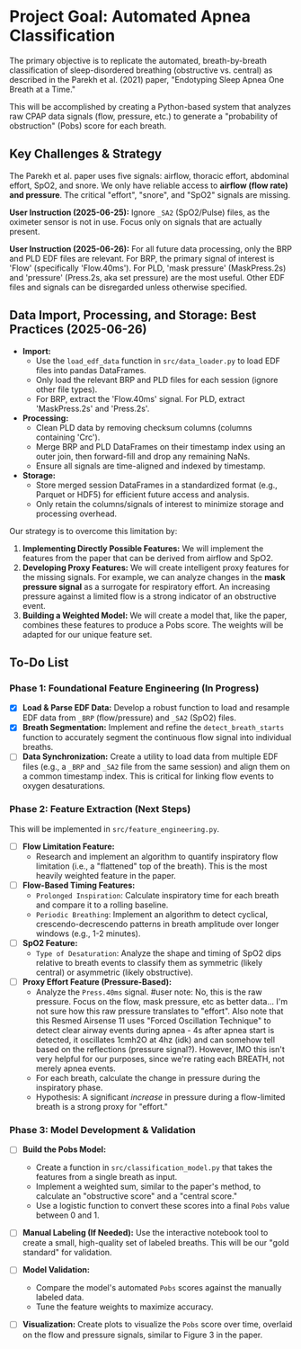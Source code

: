 # Project Goal: Automated Apnea Classification

The primary objective is to replicate the automated, breath-by-breath classification of sleep-disordered breathing (obstructive vs. central) as described in the Parekh et al. (2021) paper, "Endotyping Sleep Apnea One Breath at a Time."

This will be accomplished by creating a Python-based system that analyzes raw CPAP data signals (flow, pressure, etc.) to generate a "probability of obstruction" (Pobs) score for each breath.

## Key Challenges & Strategy

The Parekh et al. paper uses five signals: airflow, thoracic effort, abdominal effort, SpO2, and snore. We only have reliable access to **airflow (flow rate) and pressure**. The critical "effort", "snore", and "SpO2" signals are missing.

**User Instruction (2025-06-25):** Ignore `_SA2` (SpO2/Pulse) files, as the oximeter sensor is not in use. Focus only on signals that are actually present.

**User Instruction (2025-06-26):** For all future data processing, only the BRP and PLD EDF files are relevant. For BRP, the primary signal of interest is 'Flow' (specifically 'Flow.40ms'). For PLD, 'mask pressure' (MaskPress.2s) and 'pressure' (Press.2s, aka set pressure) are the most useful. Other EDF files and signals can be disregarded unless otherwise specified.

## Data Import, Processing, and Storage: Best Practices (2025-06-26)

- **Import:**
  - Use the `load_edf_data` function in `src/data_loader.py` to load EDF files into pandas DataFrames.
  - Only load the relevant BRP and PLD files for each session (ignore other file types).
  - For BRP, extract the 'Flow.40ms' signal. For PLD, extract 'MaskPress.2s' and 'Press.2s'.
- **Processing:**
  - Clean PLD data by removing checksum columns (columns containing 'Crc').
  - Merge BRP and PLD DataFrames on their timestamp index using an outer join, then forward-fill and drop any remaining NaNs.
  - Ensure all signals are time-aligned and indexed by timestamp.
- **Storage:**
  - Store merged session DataFrames in a standardized format (e.g., Parquet or HDF5) for efficient future access and analysis.
  - Only retain the columns/signals of interest to minimize storage and processing overhead.

Our strategy is to overcome this limitation by:
1.  **Implementing Directly Possible Features:** We will implement the features from the paper that can be derived from airflow and SpO2.
2.  **Developing Proxy Features:** We will create intelligent proxy features for the missing signals. For example, we can analyze changes in the **mask pressure signal** as a surrogate for respiratory effort. An increasing pressure against a limited flow is a strong indicator of an obstructive event.
3.  **Building a Weighted Model:** We will create a model that, like the paper, combines these features to produce a Pobs score. The weights will be adapted for our unique feature set.

## To-Do List

### Phase 1: Foundational Feature Engineering (In Progress)

-   [x] **Load & Parse EDF Data:** Develop a robust function to load and resample EDF data from `_BRP` (flow/pressure) and `_SA2` (SpO2) files.
-   [x] **Breath Segmentation:** Implement and refine the `detect_breath_starts` function to accurately segment the continuous flow signal into individual breaths.
-   [ ] **Data Synchronization:** Create a utility to load data from multiple EDF files (e.g., a `_BRP` and `_SA2` file from the same session) and align them on a common timestamp index. This is critical for linking flow events to oxygen desaturations.

### Phase 2: Feature Extraction (Next Steps)

This will be implemented in `src/feature_engineering.py`.

-   [ ] **Flow Limitation Feature:**
    -   Research and implement an algorithm to quantify inspiratory flow limitation (i.e., a "flattened" top of the breath). This is the most heavily weighted feature in the paper.
-   [ ] **Flow-Based Timing Features:**
    -   `Prolonged Inspiration`: Calculate inspiratory time for each breath and compare it to a rolling baseline.
    -   `Periodic Breathing`: Implement an algorithm to detect cyclical, crescendo-decrescendo patterns in breath amplitude over longer windows (e.g., 1-2 minutes).
-   [ ] **SpO2 Feature:**
    -   `Type of Desaturation`: Analyze the shape and timing of SpO2 dips relative to breath events to classify them as symmetric (likely central) or asymmetric (likely obstructive).
-   [ ] **Proxy Effort Feature (Pressure-Based):**
    -   Analyze the `Press.40ms` signal. #user note: No, this is the raw pressure. Focus on the flow, mask pressure, etc as better data... I'm not sure how this raw pressure translates to "effort". Also note that this Resmed Airsense 11 uses "Forced Oscillation Technique" to detect clear airway events during apnea - 4s after apnea start is detected, it oscillates 1cmh2O at 4hz (idk) and can somehow tell based on the reflections (pressure signal?). However, IMO this isn't very helpful for our purposes, since we're rating each BREATH, not merely apnea events.
    -   For each breath, calculate the change in pressure during the inspiratory phase.
    -   Hypothesis: A significant *increase* in pressure during a flow-limited breath is a strong proxy for "effort."

### Phase 3: Model Development & Validation

-   [ ] **Build the Pobs Model:**
    -   Create a function in `src/classification_model.py` that takes the features from a single breath as input.
    -   Implement a weighted sum, similar to the paper's method, to calculate an "obstructive score" and a "central score."
    -   Use a logistic function to convert these scores into a final `Pobs` value between 0 and 1.
-   [ ] **Manual Labeling (If Needed):** Use the interactive notebook tool to create a small, high-quality set of labeled breaths. This will be our "gold standard" for validation.
-   [ ] **Model Validation:**
    -   Compare the model's automated `Pobs` scores against the manually labeled data.
    -   Tune the feature weights to maximize accuracy.
-   [ ] **Visualization:** Create plots to visualize the `Pobs` score over time, overlaid on the flow and pressure signals, similar to Figure 3 in the paper.

